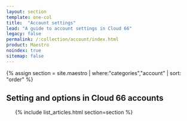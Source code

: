 ```yaml
---
layout: section
template: one-col
title:  "Account settings"
lead: "A guide to account settings in Cloud 66"
legacy: false
permalink: /:collection/account/index.html
product: Maestro
noindex: true
sitemap: false
---
```


<div class="Toc Toc--howto">
 {% assign section = site.maestro | where:"categories","account" | sort: "order" %}
    <h2>Setting and options in Cloud 66 accounts</h2>
    <ul>
    {% include list_articles.html section=section %}
    </ul>
</div><!--/.Toc-->
